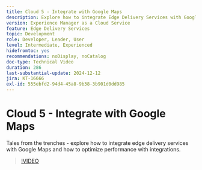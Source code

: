 ```yaml
---
title: Cloud 5 - Integrate with Google Maps
description: Explore how to integrate Edge Delivery Services with Google Maps.
version: Experience Manager as a Cloud Service
feature: Edge Delivery Services
topic: Development
role: Developer, Leader, User
level: Intermediate, Experienced
hidefromtoc: yes
recommendations: noDisplay, noCatalog
doc-type: Technical Video
duration: 286
last-substantial-update: 2024-12-12
jira: KT-16666
exl-id: 555ebfd2-94d4-45a8-9b38-3b901d0dd985
---
```

# Cloud 5 - Integrate with Google Maps

Tales from the trenches - explore how to integrate edge delivery services with Google Maps and how to optimize performance with integrations.

>[!VIDEO](https://video.tv.adobe.com/v/3440977/?learn=on&enablevpops)
